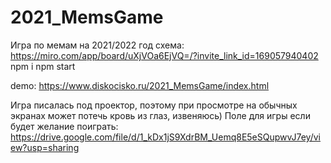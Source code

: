 # 2021_MemsGame
Игра по мемам на 2021/2022 год
схема: https://miro.com/app/board/uXjVOa6EjVQ=/?invite_link_id=169057940402
npm i
npm start

demo: https://www.diskocisko.ru/2021_MemsGame/index.html

Игра писалась под проектор, поэтому при просмотре на обычных экранах может потечь кровь из глаз, извеняюсь)
Поле для игры если будет желание поиграть: https://drive.google.com/file/d/1_kDx1jS9XdrBM_Uemq8E5eSQupwvJ7ey/view?usp=sharing
